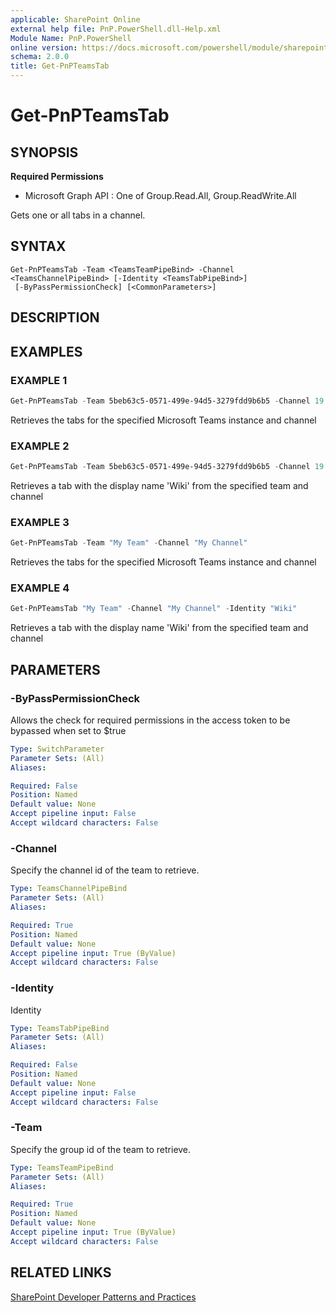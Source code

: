 ```yaml
---
applicable: SharePoint Online
external help file: PnP.PowerShell.dll-Help.xml
Module Name: PnP.PowerShell
online version: https://docs.microsoft.com/powershell/module/sharepoint-pnp/get-pnpteamstab
schema: 2.0.0
title: Get-PnPTeamsTab
---
```


# Get-PnPTeamsTab

## SYNOPSIS

**Required Permissions**

  * Microsoft Graph API : One of Group.Read.All, Group.ReadWrite.All

Gets one or all tabs in a channel.

## SYNTAX

```
Get-PnPTeamsTab -Team <TeamsTeamPipeBind> -Channel <TeamsChannelPipeBind> [-Identity <TeamsTabPipeBind>]
 [-ByPassPermissionCheck] [<CommonParameters>]
```

## DESCRIPTION

## EXAMPLES

### EXAMPLE 1
```powershell
Get-PnPTeamsTab -Team 5beb63c5-0571-499e-94d5-3279fdd9b6b5 -Channel 19:796d063b63e34497aeaf092c8fb9b44e@thread.skype
```

Retrieves the tabs for the specified Microsoft Teams instance and channel

### EXAMPLE 2
```powershell
Get-PnPTeamsTab -Team 5beb63c5-0571-499e-94d5-3279fdd9b6b5 -Channel 19:796d063b63e34497aeaf092c8fb9b44e@thread.skype -Identity "Wiki"
```

Retrieves a tab with the display name 'Wiki' from the specified team and channel

### EXAMPLE 3
```powershell
Get-PnPTeamsTab -Team "My Team" -Channel "My Channel"
```

Retrieves the tabs for the specified Microsoft Teams instance and channel

### EXAMPLE 4
```powershell
Get-PnPTeamsTab "My Team" -Channel "My Channel" -Identity "Wiki"
```

Retrieves a tab with the display name 'Wiki' from the specified team and channel

## PARAMETERS

### -ByPassPermissionCheck
Allows the check for required permissions in the access token to be bypassed when set to $true

```yaml
Type: SwitchParameter
Parameter Sets: (All)
Aliases:

Required: False
Position: Named
Default value: None
Accept pipeline input: False
Accept wildcard characters: False
```

### -Channel
Specify the channel id of the team to retrieve.

```yaml
Type: TeamsChannelPipeBind
Parameter Sets: (All)
Aliases:

Required: True
Position: Named
Default value: None
Accept pipeline input: True (ByValue)
Accept wildcard characters: False
```

### -Identity
Identity

```yaml
Type: TeamsTabPipeBind
Parameter Sets: (All)
Aliases:

Required: False
Position: Named
Default value: None
Accept pipeline input: False
Accept wildcard characters: False
```

### -Team
Specify the group id of the team to retrieve.

```yaml
Type: TeamsTeamPipeBind
Parameter Sets: (All)
Aliases:

Required: True
Position: Named
Default value: None
Accept pipeline input: True (ByValue)
Accept wildcard characters: False
```

## RELATED LINKS

[SharePoint Developer Patterns and Practices](https://aka.ms/sppnp)